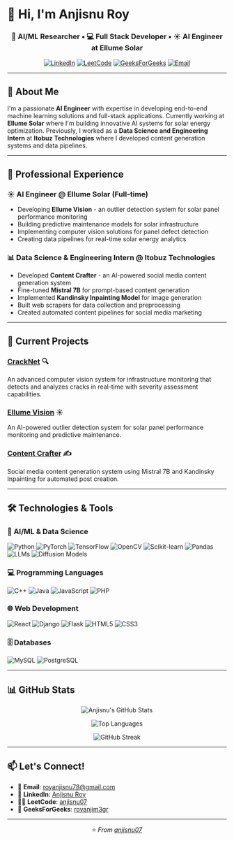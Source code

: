 # 👋 Hi, I'm Anjisnu Roy

<div align="center">
  
### 🤖 AI/ML Researcher • 💻 Full Stack Developer • ☀️ AI Engineer at Ellume Solar
  
[![LinkedIn](https://img.shields.io/badge/LinkedIn-0077B5?style=for-the-badge&logo=linkedin&logoColor=white)](https://linkedin.com/in/anjisnu-roy-3ba2921ba)
[![LeetCode](https://img.shields.io/badge/LeetCode-000000?style=for-the-badge&logo=leetcode&logoColor=orange)](https://leetcode.com/anjisnu07)
[![GeeksForGeeks](https://img.shields.io/badge/GeeksForGeeks-2F8D46?style=for-the-badge&logo=geeksforgeeks&logoColor=white)](https://auth.geeksforgeeks.org/user/royanjim3gr)
[![Email](https://img.shields.io/badge/Email-D14836?style=for-the-badge&logo=gmail&logoColor=white)](mailto:royanjisnu78@gmail.com)

</div>

---

## 🚀 About Me

I'm a passionate **AI Engineer** with expertise in developing end-to-end machine learning solutions and full-stack applications. Currently working at **Ellume Solar** where I'm building innovative AI systems for solar energy optimization. Previously, I worked as a **Data Science and Engineering Intern** at **Itobuz Technologies** where I developed content generation systems and data pipelines.

---

## 💼 Professional Experience

### ☀️ **AI Engineer** @ Ellume Solar (Full-time)
- Developing **Ellume Vision** - an outlier detection system for solar panel performance monitoring
- Building predictive maintenance models for solar infrastructure
- Implementing computer vision solutions for panel defect detection
- Creating data pipelines for real-time solar energy analytics

### 📊 **Data Science & Engineering Intern** @ Itobuz Technologies
- Developed **Content Crafter** - an AI-powered social media content generation system
- Fine-tuned **Mistral 7B** for prompt-based content generation
- Implemented **Kandinsky Inpainting Model** for image generation
- Built web scrapers for data collection and preprocessing
- Created automated content pipelines for social media marketing

---

## 🔭 Current Projects

### [CrackNet](https://github.com/anjisnu07/cracknet) 🔍
An advanced computer vision system for infrastructure monitoring that detects and analyzes cracks in real-time with severity assessment capabilities.

### [Ellume Vision](https://github.com/anjisnu07) ☀️
An AI-powered outlier detection system for solar panel performance monitoring and predictive maintenance.

### [Content Crafter](https://github.com/anjisnu07) ✍️
Social media content generation system using Mistral 7B and Kandinsky Inpainting for automated post creation.

---

## 🛠️ Technologies & Tools

### 🤖 **AI/ML & Data Science**
![Python](https://img.shields.io/badge/Python-3776AB?style=for-the-badge&logo=python&logoColor=white)
![PyTorch](https://img.shields.io/badge/PyTorch-EE4C2C?style=for-the-badge&logo=pytorch&logoColor=white)
![TensorFlow](https://img.shields.io/badge/TensorFlow-FF6F00?style=for-the-badge&logo=tensorflow&logoColor=white)
![OpenCV](https://img.shields.io/badge/OpenCV-5C3EE8?style=for-the-badge&logo=opencv&logoColor=white)
![Scikit-learn](https://img.shields.io/badge/Scikit--learn-F7931E?style=for-the-badge&logo=scikit-learn&logoColor=white)
![Pandas](https://img.shields.io/badge/Pandas-150458?style=for-the-badge&logo=pandas&logoColor=white)
![LLMs](https://img.shields.io/badge/LLMs-000000?style=for-the-badge&logo=openai&logoColor=white)
![Diffusion Models](https://img.shields.io/badge/Diffusion_Models-000000?style=for-the-badge&logo=stabilityai&logoColor=white)

### 💻 **Programming Languages**
![C++](https://img.shields.io/badge/C++-00599C?style=for-the-badge&logo=c%2B%2B&logoColor=white)
![Java](https://img.shields.io/badge/Java-ED8B00?style=for-the-badge&logo=openjdk&logoColor=white)
![JavaScript](https://img.shields.io/badge/JavaScript-F7DF1E?style=for-the-badge&logo=javascript&logoColor=black)
![PHP](https://img.shields.io/badge/PHP-777BB4?style=for-the-badge&logo=php&logoColor=white)

### 🌐 **Web Development**
![React](https://img.shields.io/badge/React-20232A?style=for-the-badge&logo=react&logoColor=61DAFB)
![Django](https://img.shields.io/badge/Django-092E20?style=for-the-badge&logo=django&logoColor=white)
![Flask](https://img.shields.io/badge/Flask-000000?style=for-the-badge&logo=flask&logoColor=white)
![HTML5](https://img.shields.io/badge/HTML5-E34F26?style=for-the-badge&logo=html5&logoColor=white)
![CSS3](https://img.shields.io/badge/CSS3-1572B6?style=for-the-badge&logo=css3&logoColor=white)

### 🗄️ **Databases**
![MySQL](https://img.shields.io/badge/MySQL-4479A1?style=for-the-badge&logo=mysql&logoColor=white)
![PostgreSQL](https://img.shields.io/badge/PostgreSQL-336791?style=for-the-badge&logo=postgresql&logoColor=white)

---

## 📊 GitHub Stats

<div align="center">
  
![Anjisnu's GitHub Stats](https://github-readme-stats.vercel.app/api?username=anjisnu07&show_icons=true&theme=radical&hide_border=true&bg_color=00000000)

![Top Languages](https://github-readme-stats.vercel.app/api/top-langs/?username=anjisnu07&layout=compact&theme=radical&hide_border=true&bg_color=00000000)

![GitHub Streak](https://github-readme-streak-stats.herokuapp.com/?user=anjisnu07&theme=radical&hide_border=true&background=00000000)

</div>

---

## 📫 Let's Connect!

- 📧 **Email**: [royanjisnu78@gmail.com](mailto:royanjisnu78@gmail.com)
- 💼 **LinkedIn**: [Anjisnu Roy](https://linkedin.com/in/anjisnu-roy-3ba2921ba)
- 👨‍💻 **LeetCode**: [anjisnu07](https://leetcode.com/anjisnu07)
- 🧠 **GeeksForGeeks**: [royanjim3gr](https://auth.geeksforgeeks.org/user/royanjim3gr)

---

<div align="center">
  
⭐️ *From [anjisnu07](https://github.com/anjisnu07)*

</div>

